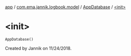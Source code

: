 [app](../../index.md) / [com.ema.jannik.logbook.model](../index.md) / [AppDatabase](index.md) / [&lt;init&gt;](./-init-.md)

# &lt;init&gt;

`AppDatabase()`

Created by Jannik on 11/24/2018.

